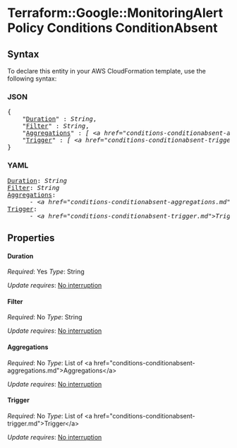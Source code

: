 # Terraform::Google::MonitoringAlertPolicy Conditions ConditionAbsent

## Syntax

To declare this entity in your AWS CloudFormation template, use the following syntax:

### JSON

<pre>
{
    "<a href="#duration" title="Duration">Duration</a>" : <i>String</i>,
    "<a href="#filter" title="Filter">Filter</a>" : <i>String</i>,
    "<a href="#aggregations" title="Aggregations">Aggregations</a>" : <i>[ &lt;a href=&#34;conditions-conditionabsent-aggregations.md&#34;&gt;Aggregations&lt;/a&gt;, ... ]</i>,
    "<a href="#trigger" title="Trigger">Trigger</a>" : <i>[ &lt;a href=&#34;conditions-conditionabsent-trigger.md&#34;&gt;Trigger&lt;/a&gt;, ... ]</i>
}
</pre>

### YAML

<pre>
<a href="#duration" title="Duration">Duration</a>: <i>String</i>
<a href="#filter" title="Filter">Filter</a>: <i>String</i>
<a href="#aggregations" title="Aggregations">Aggregations</a>: <i>
      - &lt;a href=&#34;conditions-conditionabsent-aggregations.md&#34;&gt;Aggregations&lt;/a&gt;</i>
<a href="#trigger" title="Trigger">Trigger</a>: <i>
      - &lt;a href=&#34;conditions-conditionabsent-trigger.md&#34;&gt;Trigger&lt;/a&gt;</i>
</pre>

## Properties

#### Duration

_Required_: Yes
_Type_: String

_Update requires_: [No interruption](https://docs.aws.amazon.com/AWSCloudFormation/latest/UserGuide/using-cfn-updating-stacks-update-behaviors.html#update-no-interrupt)

#### Filter

_Required_: No
_Type_: String

_Update requires_: [No interruption](https://docs.aws.amazon.com/AWSCloudFormation/latest/UserGuide/using-cfn-updating-stacks-update-behaviors.html#update-no-interrupt)

#### Aggregations

_Required_: No
_Type_: List of &lt;a href=&#34;conditions-conditionabsent-aggregations.md&#34;&gt;Aggregations&lt;/a&gt;

_Update requires_: [No interruption](https://docs.aws.amazon.com/AWSCloudFormation/latest/UserGuide/using-cfn-updating-stacks-update-behaviors.html#update-no-interrupt)

#### Trigger

_Required_: No
_Type_: List of &lt;a href=&#34;conditions-conditionabsent-trigger.md&#34;&gt;Trigger&lt;/a&gt;

_Update requires_: [No interruption](https://docs.aws.amazon.com/AWSCloudFormation/latest/UserGuide/using-cfn-updating-stacks-update-behaviors.html#update-no-interrupt)

